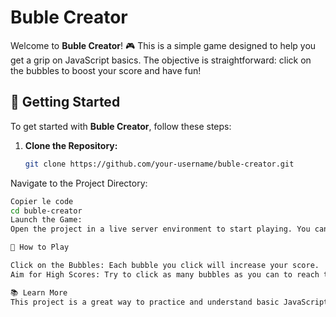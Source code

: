 # Buble Creator

Welcome to **Buble Creator**! 🎮 This is a simple game designed to help you get a grip on JavaScript basics. The objective is straightforward: click on the bubbles to boost your score and have fun!

## 🚀 Getting Started

To get started with **Buble Creator**, follow these steps:

1. **Clone the Repository:**
   ```bash
   git clone https://github.com/your-username/buble-creator.git
Navigate to the Project Directory:

 ```bash
Copier le code
cd buble-creator
Launch the Game:
Open the project in a live server environment to start playing. You can use extensions like Live Server for Visual Studio Code to get things running smoothly.

🎯 How to Play

Click on the Bubbles: Each bubble you click will increase your score.
Aim for High Scores: Try to click as many bubbles as you can to reach the highest score possible!

📚 Learn More
This project is a great way to practice and understand basic JavaScript concepts. Feel free to explore the code and make modifications as you like!

